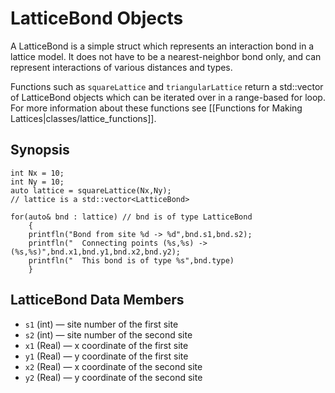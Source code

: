# LatticeBond Objects

A LatticeBond is a simple struct which represents an
interaction bond in a lattice model. It does not have to
be a nearest-neighbor bond only, and can represent interactions
of various distances and types.

Functions such as `squareLattice` and `triangularLattice`
return a std::vector of LatticeBond objects which can be 
iterated over in a range-based for loop. For more information
about these functions see [[Functions for Making Lattices|classes/lattice_functions]].

## Synopsis

    int Nx = 10;
    int Ny = 10;
    auto lattice = squareLattice(Nx,Ny);
    // lattice is a std::vector<LatticeBond>

    for(auto& bnd : lattice) // bnd is of type LatticeBond
        {
        printfln("Bond from site %d -> %d",bnd.s1,bnd.s2);
        printfln("  Connecting points (%s,%s) -> (%s,%s)",bnd.x1,bnd.y1,bnd.x2,bnd.y2);
        printfln("  This bond is of type %s",bnd.type)
        }

## LatticeBond Data Members

- `s1` (int) &mdash; site number of the first site
- `s2` (int) &mdash; site number of the second site
- `x1` (Real) &mdash; x coordinate of the first site
- `y1` (Real) &mdash; y coordinate of the first site
- `x2` (Real) &mdash; x coordinate of the second site
- `y2` (Real) &mdash; y coordinate of the second site

